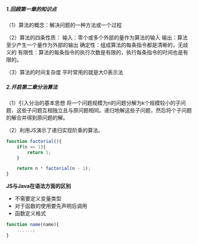 ##### 1.回顾第一章的知识点
（1）算法的概念：解决问题的一种方法或一个过程

（2）算法的四条性质：
输入：零个或多个外部的量作为算法的输入
输出：算法至少产生一个量作为外部的输出
确定性：组成算法的每条指令都是清晰的，无歧义的
有限性：算法的每条指令的执行次数是有限的，执行每条指令的时间也是有限的。

（3）算法的时间复杂度
平时常用的就是大O表示法

##### 2.开启第二章分治算法

（1）引入分治的基本思想
将一个问题规模为n的问题分解为k个规模较小的子问题，这些子问题互相独立且与原问题相同。递归地解这些子问题，然后将个子问题的解合并得到原问题的解。

（2）利用JS演示了递归实现阶乘的算法。
```JavaScript
function factorial(){
    if(n == 1){
        return 1;
    }

    return n * factorial(n - 1);
}
```
<strong>JS与Java在语法方面的区别</strong>

- 不需要定义变量类型
- 对于函数的使用要先声明后调用
- 函数定义格式
```JavaScript
function name(name){
    ......;
}
```
 
